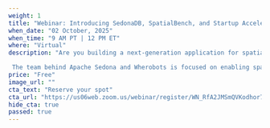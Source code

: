 ```yaml
---
weight: 1
title: "Webinar: Introducing SedonaDB, SpatialBench, and Startup Accelerator Program"
when_date: "02 October, 2025"
when_time: "9 AM PT | 12 PM ET"
where: "Virtual"
description: "Are you building a next-generation application for spatial data in the cloud?  \ 

 The team behind Apache Sedona and Wherobots is focused on enabling spatial data processing standards and best practices in cloud native environments. But in order to do this, we know we need to help address significant bottlenecks in storage, compute, and innovation. SedonaDB and the SpatialBench are the next phases for accelerating innovation, and with these projects, we want to unlock innovation through a Startup Accelerator program run by Wherobots.Join us to explore these topics with Dewey Dunnington, Jia Yu, and Matt Forrest from Wherobots."
price: "Free"
image_url: ""
cta_text: "Reserve your spot"
cta_url: "https://us06web.zoom.us/webinar/register/WN_RfA2JMSmQVKodhor7EbcoA"
hide_cta: true
passed: true
---
```

